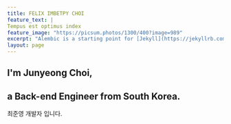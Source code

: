 ```yaml
---
title: FELIX IMBETPY CHOI 
feature_text: |
Tempus est optimus index
feature_image: "https://picsum.photos/1300/400?image=989"
excerpt: "Alembic is a starting point for [Jekyll](https://jekyllrb.com/) projects. Rather than starting from scratch, this boilerplate is designed to get the ball rolling immediately. Install it, configure it, tweak it, push it."
layout: page
---
```


## I'm Junyeong Choi,
## a Back-end Engineer from South Korea.
최준영 개발자 입니다.

